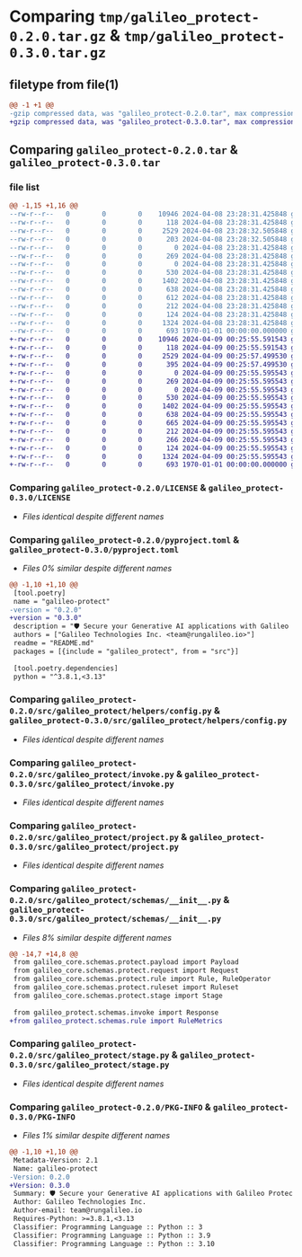 # Comparing `tmp/galileo_protect-0.2.0.tar.gz` & `tmp/galileo_protect-0.3.0.tar.gz`

## filetype from file(1)

```diff
@@ -1 +1 @@
-gzip compressed data, was "galileo_protect-0.2.0.tar", max compression
+gzip compressed data, was "galileo_protect-0.3.0.tar", max compression
```

## Comparing `galileo_protect-0.2.0.tar` & `galileo_protect-0.3.0.tar`

### file list

```diff
@@ -1,15 +1,16 @@
--rw-r--r--   0        0        0    10946 2024-04-08 23:28:31.425848 galileo_protect-0.2.0/LICENSE
--rw-r--r--   0        0        0      118 2024-04-08 23:28:31.425848 galileo_protect-0.2.0/README.md
--rw-r--r--   0        0        0     2529 2024-04-08 23:28:32.505848 galileo_protect-0.2.0/pyproject.toml
--rw-r--r--   0        0        0      203 2024-04-08 23:28:32.505848 galileo_protect-0.2.0/src/galileo_protect/__init__.py
--rw-r--r--   0        0        0        0 2024-04-08 23:28:31.425848 galileo_protect-0.2.0/src/galileo_protect/constants/__init__.py
--rw-r--r--   0        0        0      269 2024-04-08 23:28:31.425848 galileo_protect-0.2.0/src/galileo_protect/constants/routes.py
--rw-r--r--   0        0        0        0 2024-04-08 23:28:31.425848 galileo_protect-0.2.0/src/galileo_protect/helpers/__init__.py
--rw-r--r--   0        0        0      530 2024-04-08 23:28:31.425848 galileo_protect-0.2.0/src/galileo_protect/helpers/config.py
--rw-r--r--   0        0        0     1402 2024-04-08 23:28:31.425848 galileo_protect-0.2.0/src/galileo_protect/invoke.py
--rw-r--r--   0        0        0      638 2024-04-08 23:28:31.425848 galileo_protect-0.2.0/src/galileo_protect/project.py
--rw-r--r--   0        0        0      612 2024-04-08 23:28:31.425848 galileo_protect-0.2.0/src/galileo_protect/schemas/__init__.py
--rw-r--r--   0        0        0      212 2024-04-08 23:28:31.425848 galileo_protect-0.2.0/src/galileo_protect/schemas/invoke.py
--rw-r--r--   0        0        0      124 2024-04-08 23:28:31.425848 galileo_protect-0.2.0/src/galileo_protect/schemas/stage.py
--rw-r--r--   0        0        0     1324 2024-04-08 23:28:31.425848 galileo_protect-0.2.0/src/galileo_protect/stage.py
--rw-r--r--   0        0        0      693 1970-01-01 00:00:00.000000 galileo_protect-0.2.0/PKG-INFO
+-rw-r--r--   0        0        0    10946 2024-04-09 00:25:55.591543 galileo_protect-0.3.0/LICENSE
+-rw-r--r--   0        0        0      118 2024-04-09 00:25:55.591543 galileo_protect-0.3.0/README.md
+-rw-r--r--   0        0        0     2529 2024-04-09 00:25:57.499530 galileo_protect-0.3.0/pyproject.toml
+-rw-r--r--   0        0        0      395 2024-04-09 00:25:57.499530 galileo_protect-0.3.0/src/galileo_protect/__init__.py
+-rw-r--r--   0        0        0        0 2024-04-09 00:25:55.595543 galileo_protect-0.3.0/src/galileo_protect/constants/__init__.py
+-rw-r--r--   0        0        0      269 2024-04-09 00:25:55.595543 galileo_protect-0.3.0/src/galileo_protect/constants/routes.py
+-rw-r--r--   0        0        0        0 2024-04-09 00:25:55.595543 galileo_protect-0.3.0/src/galileo_protect/helpers/__init__.py
+-rw-r--r--   0        0        0      530 2024-04-09 00:25:55.595543 galileo_protect-0.3.0/src/galileo_protect/helpers/config.py
+-rw-r--r--   0        0        0     1402 2024-04-09 00:25:55.595543 galileo_protect-0.3.0/src/galileo_protect/invoke.py
+-rw-r--r--   0        0        0      638 2024-04-09 00:25:55.595543 galileo_protect-0.3.0/src/galileo_protect/project.py
+-rw-r--r--   0        0        0      665 2024-04-09 00:25:55.595543 galileo_protect-0.3.0/src/galileo_protect/schemas/__init__.py
+-rw-r--r--   0        0        0      212 2024-04-09 00:25:55.595543 galileo_protect-0.3.0/src/galileo_protect/schemas/invoke.py
+-rw-r--r--   0        0        0      266 2024-04-09 00:25:55.595543 galileo_protect-0.3.0/src/galileo_protect/schemas/rule.py
+-rw-r--r--   0        0        0      124 2024-04-09 00:25:55.595543 galileo_protect-0.3.0/src/galileo_protect/schemas/stage.py
+-rw-r--r--   0        0        0     1324 2024-04-09 00:25:55.595543 galileo_protect-0.3.0/src/galileo_protect/stage.py
+-rw-r--r--   0        0        0      693 1970-01-01 00:00:00.000000 galileo_protect-0.3.0/PKG-INFO
```

### Comparing `galileo_protect-0.2.0/LICENSE` & `galileo_protect-0.3.0/LICENSE`

 * *Files identical despite different names*

### Comparing `galileo_protect-0.2.0/pyproject.toml` & `galileo_protect-0.3.0/pyproject.toml`

 * *Files 0% similar despite different names*

```diff
@@ -1,10 +1,10 @@
 [tool.poetry]
 name = "galileo-protect"
-version = "0.2.0"
+version = "0.3.0"
 description = "🛡️ Secure your Generative AI applications with Galileo Protect!"
 authors = ["Galileo Technologies Inc. <team@rungalileo.io>"]
 readme = "README.md"
 packages = [{include = "galileo_protect", from = "src"}]
 
 [tool.poetry.dependencies]
 python = "^3.8.1,<3.13"
```

### Comparing `galileo_protect-0.2.0/src/galileo_protect/helpers/config.py` & `galileo_protect-0.3.0/src/galileo_protect/helpers/config.py`

 * *Files identical despite different names*

### Comparing `galileo_protect-0.2.0/src/galileo_protect/invoke.py` & `galileo_protect-0.3.0/src/galileo_protect/invoke.py`

 * *Files identical despite different names*

### Comparing `galileo_protect-0.2.0/src/galileo_protect/project.py` & `galileo_protect-0.3.0/src/galileo_protect/project.py`

 * *Files identical despite different names*

### Comparing `galileo_protect-0.2.0/src/galileo_protect/schemas/__init__.py` & `galileo_protect-0.3.0/src/galileo_protect/schemas/__init__.py`

 * *Files 8% similar despite different names*

```diff
@@ -14,7 +14,8 @@
 from galileo_core.schemas.protect.payload import Payload
 from galileo_core.schemas.protect.request import Request
 from galileo_core.schemas.protect.rule import Rule, RuleOperator
 from galileo_core.schemas.protect.ruleset import Ruleset
 from galileo_core.schemas.protect.stage import Stage
 
 from galileo_protect.schemas.invoke import Response
+from galileo_protect.schemas.rule import RuleMetrics
```

### Comparing `galileo_protect-0.2.0/src/galileo_protect/stage.py` & `galileo_protect-0.3.0/src/galileo_protect/stage.py`

 * *Files identical despite different names*

### Comparing `galileo_protect-0.2.0/PKG-INFO` & `galileo_protect-0.3.0/PKG-INFO`

 * *Files 1% similar despite different names*

```diff
@@ -1,10 +1,10 @@
 Metadata-Version: 2.1
 Name: galileo-protect
-Version: 0.2.0
+Version: 0.3.0
 Summary: 🛡️ Secure your Generative AI applications with Galileo Protect!
 Author: Galileo Technologies Inc.
 Author-email: team@rungalileo.io
 Requires-Python: >=3.8.1,<3.13
 Classifier: Programming Language :: Python :: 3
 Classifier: Programming Language :: Python :: 3.9
 Classifier: Programming Language :: Python :: 3.10
```

